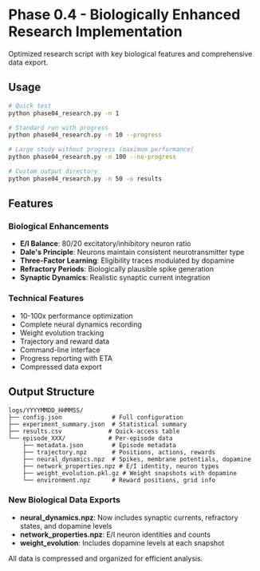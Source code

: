 # Phase 0.4 - Biologically Enhanced Research Implementation

Optimized research script with key biological features and comprehensive data export.

## Usage

```bash
# Quick test
python phase04_research.py -n 1

# Standard run with progress
python phase04_research.py -n 10 --progress

# Large study without progress (maximum performance)
python phase04_research.py -n 100 --no-progress

# Custom output directory
python phase04_research.py -n 50 -o results
```

## Features

### Biological Enhancements
- **E/I Balance**: 80/20 excitatory/inhibitory neuron ratio
- **Dale's Principle**: Neurons maintain consistent neurotransmitter type
- **Three-Factor Learning**: Eligibility traces modulated by dopamine
- **Refractory Periods**: Biologically plausible spike generation
- **Synaptic Dynamics**: Realistic synaptic current integration

### Technical Features
- 10-100x performance optimization
- Complete neural dynamics recording
- Weight evolution tracking  
- Trajectory and reward data
- Command-line interface
- Progress reporting with ETA
- Compressed data export

## Output Structure

```
logs/YYYYMMDD_HHMMSS/
├── config.json              # Full configuration
├── experiment_summary.json  # Statistical summary
├── results.csv             # Quick-access table
└── episode_XXX/            # Per-episode data
    ├── metadata.json        # Episode metadata
    ├── trajectory.npz       # Positions, actions, rewards
    ├── neural_dynamics.npz  # Spikes, membrane potentials, dopamine
    ├── network_properties.npz # E/I identity, neuron types
    ├── weight_evolution.pkl.gz # Weight snapshots with dopamine
    └── environment.npz      # Reward positions, grid info
```

### New Biological Data Exports
- **neural_dynamics.npz**: Now includes synaptic currents, refractory states, and dopamine levels
- **network_properties.npz**: E/I neuron identities and counts
- **weight_evolution**: Includes dopamine levels at each snapshot

All data is compressed and organized for efficient analysis.